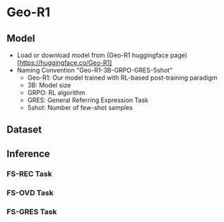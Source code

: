 # Geo-R1

## Model
* Load or download model from (Geo-R1 huggingface page)[https://huggingface.co/Geo-R1]
* Naming Convention "Geo-R1-3B-GRPO-GRES-5shot"
  * Geo-R1: Our model trained with RL-based post-training paradigm 
  * 3B: Model size
  * GRPO: RL algorithm
  * GRES: General Referring Expression Task
  * 5shot: Number of few-shot samples


## Dataset

## Inference
### FS-REC Task
### FS-OVD Task
### FS-GRES Task




<!--
**Geo-R1/geo-r1** is a ✨ _special_ ✨ repository because its `README.md` (this file) appears on your GitHub profile.

Here are some ideas to get you started:

- 🔭 I’m currently working on ...
- 🌱 I’m currently learning ...
- 👯 I’m looking to collaborate on ...
- 🤔 I’m looking for help with ...
- 💬 Ask me about ...
- 📫 How to reach me: ...
- 😄 Pronouns: ...
- ⚡ Fun fact: ...
-->
